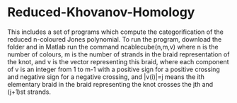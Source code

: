# Reduced-Khovanov-Homology
This includes a set of programs which compute the categorification of the reduced n-coloured Jones polynomial. To run the program, download the folder and in Matlab run the command ncablecube(n,m,v) where n is the number of colours, m is the number of strands in the braid representation of the knot, and v is the vector representing this braid, where each component of v is an integer from 1 to m-1 with a positive sign for a positive crossing and negative sign for a negative crossing, and |v(i)|=j means the ith elementary braid in the braid representing the knot crosses the jth and (j+1)st strands.


